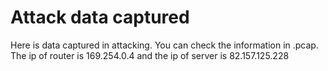 # Attack data captured

Here is data captured in attacking.
You can check the information in .pcap.
The ip of router is 169.254.0.4 and the ip of server is 82.157.125.228
